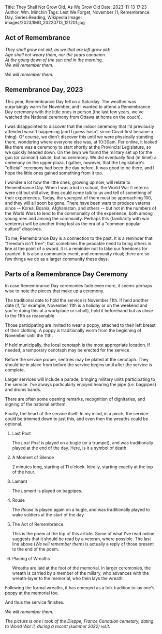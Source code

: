 Title: They Shall Not Grow Old, As We Grow Old
Date: 2023-11-13 17:23
Author: Wm. Minchin
Tags: Lest We Forget, November 11, Remembrance Day, Series:Reading, Wikipedia
Image: images/2023/IMG_20220713_121201.jpg

## Act of Remembrance

*They shall grow not old, as we that are left grow old:*  
*Age shall not weary them, nor the years condemn.*  
*At the going down of the sun and in the morning,*  
*We will remember them.*

*We will remember them.*

## Remembrance Day, 2023

This year, Remembrance Day fell on a Saturday. The weather was surprisingly
warm for November, and I wanted to attend a Remembrance Day ceremony with the
little ones in person (the last few years, we've watched the National ceremony
from Ottawa at home on the couch).

I was disappointed to discover that the indoor ceremony that I'd previously
attended wasn't happening (and I guess hasn't since Covid first became a
thing). Of course, we didn't discover this until we were physically standing
there, wondering where everyone else was, at 10:30am. Per online, it looked
like there was a ceremony to start shortly at the Provincial Legislature, so we
quickly headed down. On the lawn we found the military set up for the gun (or
cannon!) salute, but no ceremony. We did eventually find (in time!) a ceremony
on the upper plaza. I gather, however, that the Legislature's "official"
ceremony had been the day before. It was good to be there, and I hope the
little ones gained something from it too.

I wonder a lot how the little ones, growing up now, will relate to Remembrance
Day. When I was a kid in school, the World War II veterns were old but still
alive; they could come talk to us and tell of something of their experiences.
Today, the youngest of them must be approaching 100, and they will all soon be
gone. There have been wars to produce veterns since -- Korea, Bosnia,
Afghanistan, and others -- but not in the numbers of the World Wars to lend to
the commonality of the experience, both among young men and among the
community. Perhaps this (familiarity with war venterns) will be another thing
lost as the era of a "common popular culture" dissolves.

To me, Remembrance Day is a connection to the past. It is a reminder that
"freedom isn't free"; that sometimes the peacable need to bring others in line
at the point of a sword. It is a reminder not to take our freedoms for granted.
It is also a community event, and community ritual; there are so few things we
do as a larger community these days.

## Parts of a Remembrance Day Ceremony

In case Remembrance Day ceremonies fade even more, it seems perhaps wise to
note the pieces that make up a ceremony.

The traditional date to hold the service is November 11th. If held another date
(if, for example, November 11th is a holiday or on the weekend and you're doing
this at a workplace or scholl), hold it beforehand but as close to the 11th as
reasonable.

Those participating are invited to wear a poppy, attached to their left breast
of their clothing. A poppy is traditionally worm from the beginning of November
until the 11th.

If held municipally, the local cenotaph is the most appropriate location. If
needed, a temporary cenotaph may be erected for the service.

Before the service proper, sentries may be plated at the cenotaph. They should
be in place from before the service begins until after the service is complete.

Larger services will include a parade, bringing military units participating to
the service. I've always particularly enjoyed hearing the pipe (i.e. bagpipes)
and drums bands.

There are often some opening remarks, recognition of dignitaries, and signing
of the national anthem.

Finally, the heart of the service itself. In my mind, in a pinch, the service
could be trimmed down to just this, and even then the wreaths could be
optional.

1.  Last Post

    The *Last Post* is played on a bugle (or a trumpet), and was traditionally
    played at the end of the day. Here, is it a symbol of death.

2.  A Moment of Silence

    2 minutes long, starting at 11 o'clock. Ideally, starting exactly at the
    top of the hour.

3.  Lamant

    The *Lament* is played on bagpipes.

4.  Rouse

    The *Rouse* is played again on a bugle, and was traditionally played to
    wake soldiers at the start of the day.

5.  The Act of Remembrance

    This is the poem at the top of this article. Some of what I've read online
    suggests that it should be read by a veteran, where possible. The last line
    above (*We will remember them*) is actually a reply of those present to the
    end of the poem.

6.  Placing of Wreaths

    Wreaths are laid at the foot of the memorial. In larger ceremonies, the
    wreath is carried by a member of the miliary, who advances with the
    wreath-layer to the memorial, who then lays the wreath.

Following the formal wreaths, it has emerged as a folk tradition to lay one's
poppy at the memorial too.

And thus the service finishes.

*We will remember them.*

*The picture is one I took of the Dieppe, France Canadian cemetary, dating to
World War II, during a recent (summer 2022) visit.*
